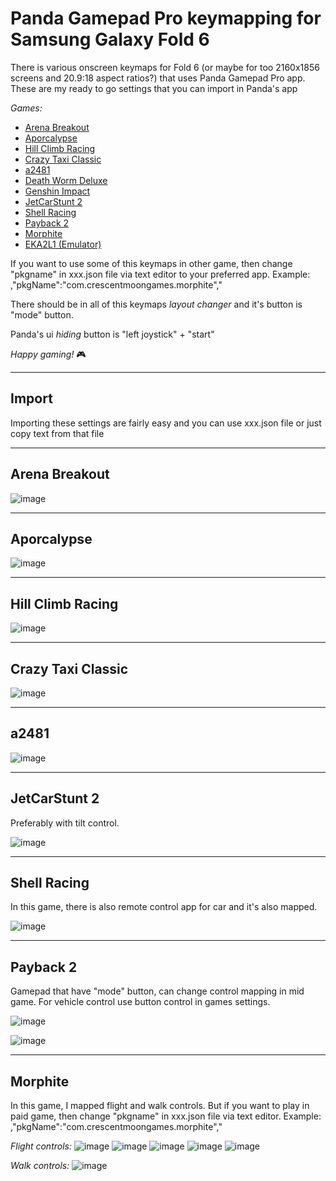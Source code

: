 # Panda Gamepad Pro keymapping for Samsung Galaxy Fold 6
There is various onscreen keymaps for Fold 6 (or maybe for too 2160x1856 screens and 20.9:18 aspect ratios?) that uses Panda Gamepad Pro app.
These are my ready to go settings that you can import in Panda's app

_Games:_

- [Arena Breakout](#arena-breakout)
- [Aporcalypse](#aporcalypse)
- [Hill Climb Racing](#hill-climb-racing)
- [Crazy Taxi Classic](#crazy-taxi-classic)
- [a2481](#a2481)
- [Death Worm Deluxe](#death-worm-deluxe)
- [Genshin Impact](#genshin-impact)
- [JetCarStunt 2](#jetcarstunt-2)
- [Shell Racing](#shell-racing)
- [Payback 2](#payback-2)
- [Morphite](#morphite)
- [EKA2L1 (Emulator)](#eka2l1)

If you want to use some of this keymaps in other game, then change "pkgname" in xxx.json file via text editor to your preferred app.
Example: ,"pkgName":"com.crescentmoongames.morphite","

There should be in all of this keymaps _layout changer_ and it's button is "mode" button.

Panda's ui _hiding_ button is "left joystick" + "start"

_Happy gaming!_ 🎮




--------------------------

## Import

Importing these settings are fairly easy and you can use xxx.json file or just copy text from that file



--------------------------

## Arena Breakout

![image](https://github.com/user-attachments/assets/d973e0b4-8284-4049-9ee7-04ffe4772788)


--------------------------

## Aporcalypse

![image](https://github.com/user-attachments/assets/40993c83-939e-42d1-9a52-c49e859302d6)


--------------------------

## Hill Climb Racing

![image](https://github.com/user-attachments/assets/aa8727a9-263e-4d16-9d3b-1659bf9694b9)


--------------------------

## Crazy Taxi Classic

![image](https://github.com/user-attachments/assets/d24ba3b6-906b-4bbd-a97e-48de4248b3ce)


--------------------------

## a2481

![image](https://github.com/user-attachments/assets/7331504d-eaeb-4042-b670-a1b5e6fa83d7)


--------------------------

## JetCarStunt 2

Preferably with tilt control.

![image](https://github.com/user-attachments/assets/f33f4f73-13fe-4009-b368-0c3abb59ba8c)


--------------------------

## Shell Racing

In this game, there is also remote control app for car and it's also mapped.

![image](https://github.com/user-attachments/assets/f7aeac89-10e9-4401-a825-e6e4322f8b98)


--------------------------

## Payback 2

Gamepad that have "mode" button, can change control mapping in mid game.
For vehicle control use button control in games settings.

![image](https://github.com/user-attachments/assets/263925bd-938c-4699-9f32-e0bba485414b)

![image](https://github.com/user-attachments/assets/e3310b83-67d3-497e-9a20-73429dd450d4)


--------------------------

## Morphite

In this game, I mapped flight and walk controls.
But if you want to play in paid game, then change "pkgname" in xxx.json file via text editor.
Example: ,"pkgName":"com.crescentmoongames.morphite","

_Flight controls:_
![image](https://github.com/user-attachments/assets/b7e355e5-c9a1-4368-8314-02425c2e8238)
![image](https://github.com/user-attachments/assets/b1a14e7b-482e-4c7c-b6f2-f21effd87c5e)
![image](https://github.com/user-attachments/assets/ac29ef47-6304-4497-a735-9bcb7d9f75df)
![image](https://github.com/user-attachments/assets/7d013455-9bcc-42f8-947f-db9ed4fa78a4)
![image](https://github.com/user-attachments/assets/5c80e094-e1e3-4721-af78-3e40a965fa2e)


_Walk controls:_
![image](https://github.com/user-attachments/assets/a692f698-70a1-4287-8679-9fcf5f7758ed)























